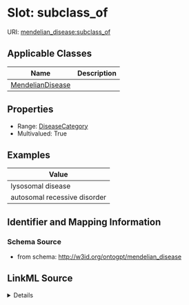 # Slot: subclass_of

URI: [mendelian_disease:subclass_of](http://w3id.org/ontogpt/mendelian_disease/subclass_of)



<!-- no inheritance hierarchy -->




## Applicable Classes

| Name | Description |
| --- | --- |
[MendelianDisease](MendelianDisease.md) | 






## Properties

* Range: [DiseaseCategory](DiseaseCategory.md)
* Multivalued: True









## Examples

| Value |
| --- |
| lysosomal disease |
| autosomal recessive disorder |

## Identifier and Mapping Information







### Schema Source


* from schema: http://w3id.org/ontogpt/mendelian_disease




## LinkML Source

<details>
```yaml
name: subclass_of
examples:
- value: lysosomal disease
- value: autosomal recessive disorder
from_schema: http://w3id.org/ontogpt/mendelian_disease
rank: 1000
multivalued: true
alias: subclass_of
owner: MendelianDisease
domain_of:
- MendelianDisease
range: DiseaseCategory

```
</details>
